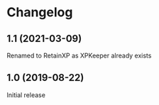 # Changelog

## 1.1 (2021-03-09)

Renamed to RetainXP as XPKeeper already exists

## 1.0 (2019-08-22)

Initial release